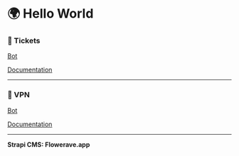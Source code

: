 # 🌍 **Hello World**

### **🌹 Tickets**

[Bot](https://github.com/)

[Documentation](https://github.com/)

---

### **🔐 VPN**

[Bot](https://github.com/)

[Documentation](https://github.com/)

---

**Strapi CMS: Flowerave.app**
